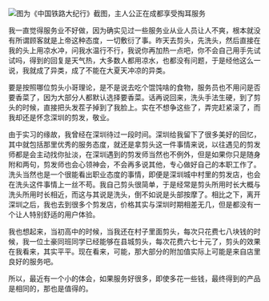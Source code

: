 
![图为《中国铁路大纪行》截图，主人公正在成都享受掏耳服务](http://upload-images.jianshu.io/upload_images/48180-4b8545ff70790351.png?imageMogr2/auto-orient/strip%7CimageView2/2/w/1240)



我一直觉得服务业不好做，因为确实见过一些服务业从业人员让人不爽，根本就没有所谓顾客就是上帝这种态度，一切敷衍了事。昨天去剪头，先洗头，然后直接在我的头上用凉水冲，问我水温行不行，我说你再加热一点吧，你不会自己用手先试试吗，得到的回复是天气热，大多数人都用凉水，也都没有问题，于是经他这么一说，我就成了异类，成了不能在大夏天冲凉的异类。

要是按照哪位剪头小哥理论，是不是说去吃个馄饨啥的食物，服务员也不用问是否要香菜了，因为大部分人都默认选择要香菜。话再说回来，洗头手法生硬，到了剪头的时候，直接把头发茬子掉到了我脸上。实在不想争这些了，弄完赶紧滚了，而我却还是怀念深圳的剪发，敬业。

由于实习的缘故，我曾经在深圳待过一段时间。深圳给我留下了很多美好的回忆，其中就包括那里优秀的服务态度，就还是拿剪头这一件事情来说，以往遇见的剪发师都是会主动找你扯淡，在深圳遇到的剪发师当然也不例外，但是如果你只是随身附和两句，剪发师也会心领神会，不会再多说其他，专心做好自己的本职工作了。洗头当然也是一个很能看出职业态度的事情，即便是深圳城中村里的剪发店，也会在洗头这件事情上一丝不苟。我自己剪头很简单，于是经常是剪头所用时长大概与洗头所用时长相近，而这与其说是洗头，倒不如说是头部按摩了。相比之下，离开深圳之后，我也去到很多个剪发店，价格其实与深圳时期相差无几，但是都没有一个让人特别舒适的用户体验。

我也想起来，当初高中的时候，当我还在村子里面剪头，每次只花费七八块钱的时候，我一位土豪同班同学已经能够在县城剪头，每次花费六七十元了，剪头的效果在我看来，其实平平。现在看来，可能，那大部分的附加值实际上可能是来自店里良好的服务吧。

所以，最近有一个小的体会，如果服务好很多，即使多花一些钱，最终得到的产品是相同的，那也是值得的。
